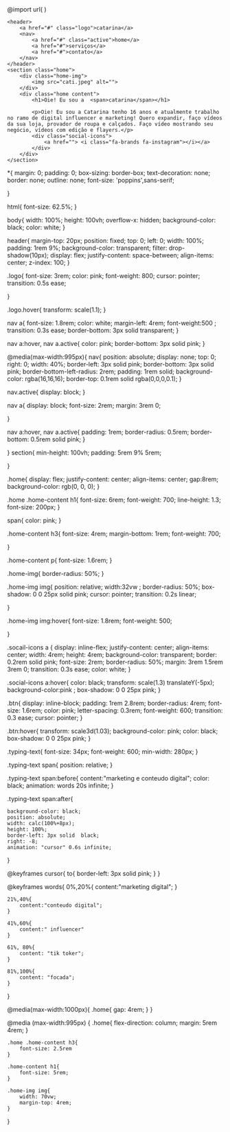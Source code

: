 <!DOCTYPE html>
<html lang="en">
<head>
    <meta charset="UTF-8">
    <meta name="viewport" content="width=device-width, initial-scale=1.0">
   @import url(<link rel="preconnect" href="https://fonts.googleapis.com">
   <link rel="preconnect" href="https://fonts.gstatic.com" crossorigin>
   <link href="https://fonts.googleapis.com/css2?family=Poppins:ital,wght@0,100;0,200;0,300;0,400;0,500;0,600;0,700;0,800;0,900;1,100;1,200;1,300;1,400;1,500;1,600;1,700;1,800;1,900&display=swap" rel="stylesheet">)
    <link rel="stylesheet" href="cat.css">
    <title>Document</title>
</head>
<body>

    

    <header>
        <a href="#" class="logo">catarina</a>
        <nav>
            <a href="#" class="active">home</a>
            <a href="#">serviços</a>
            <a href="#">contato</a>
        </nav>
    </header>
    <section class="home">
        <div class="home-img">
            <img src="cati.jpeg" alt="">
        </div>
        <div class="home content">
            <h1>Oie! Eu sou a  <span>catarina</span></h1>
            
            <p>Oie! Eu sou a Catarina tenho 16 anos e atualmente trabalho no ramo de digital influencer e marketing! Quero expandir, faço vídeos da sua loja, provador de roupa e calçados. Faço vídeo mostrando seu negócio, vídeos com edição e flayers.</p>
            <div class="social-icons">
                <a href=""> <i class="fa-brands fa-instagram"></i></a>
            </div>
        </div>
    </section>
</body>
</html>









*{
    margin: 0;
    padding: 0;
    box-sizing: border-box;
    text-decoration: none;
    border: none;
    outline: none;
    font-size: 'poppins',sans-serif;

}

html{
    font-size: 62.5%;
}

body{
    width: 100%;
    height: 100vh;
    overflow-x: hidden;
    background-color: black;
    color: white;
}

header{
    margin-top: 20px;
    position: fixed;
    top: 0;
    left: 0;
    width: 100%;
    padding: 1rem 9%;
    background-color: transparent;
    filter: drop-shadow(10px);
    display: flex;
    justify-content: space-between;
    align-items: center;
    z-index: 100;
}

.logo{
    font-size: 3rem;
    color: pink;
    font-weight: 800;
    cursor: pointer;
    transition: 0.5s ease;

}

.logo.hover{
    transform: scale(1.1);
}

nav a{
    font-size: 1.8rem;
    color: white;
    margin-left: 4rem;
     font-weight:500 ;
     transition: 0.3s ease;
     border-bottom: 3px solid transparent;
}

nav a:hover,
nav a.active{
    color: pink;
    border-bottom: 3px solid pink;
}

@media(max-width:995px){
    nav{
        position: absolute;
        display: none;
        top: 0;
        right: 0;
        width: 40%;
        border-left: 3px solid pink;
        border-bottom: 3px solid pink;
        border-bottom-left-radius: 2rem;
        padding: 1rem solid;
        background-color: rgba(16,16,16);
        border-top: 0.1rem solid rgba(0,0,0,0.1);
    }


nav.active{
    display: block;
}

nav a{
    display: block;
    font-size: 2rem;
    margin: 3rem 0;

}

nav a:hover,
nav a.active{
    padding: 1rem;
    border-radius: 0.5rem;
    border-bottom: 0.5rem solid pink;
}

}
section{
    min-height: 100vh;
    padding: 5rem 9% 5rem;

}

.home{
    display: flex;
    justify-content: center;
    align-items: center;
    gap:8rem;
    background-color: rgb(0, 0, 0);
}

.home .home-content h1{
    font-size: 6rem;
    font-weight: 700;
    line-height: 1.3;
    font-size: 200px;
}

span{
    color: pink;
}

.home-content h3{
    font-size: 4rem;
    margin-bottom: 1rem;
    font-weight: 700;

}

.home-content p{
    font-size: 1.6rem;
}

.home-img{
    border-radius: 50%;
}

.home-img img{
    position: relative;
    width:32vw ;
    border-radius: 50%;
    box-shadow: 0 0 25px solid pink;
    cursor: pointer;
    transition: 0.2s linear;

}

.home-img img:hover{
    font-size: 1.8rem;
    font-weight: 500;

}

.socail-icons a {
    display: inline-flex;
    justify-content: center;
    align-items: center;
    width: 4rem;
    height: 4rem;
    background-color: transparent;
    border: 0.2rem solid pink;
    font-size: 2rem;
    border-radius: 50%;
    margin: 3rem 1.5rem 3rem 0;
    transition: 0.3s ease;
    color: white;
}

.social-icons a:hover{
    color: black;
    transform: scale(1.3) translateY(-5px);
    background-color:pink ;
    box-shadow: 0 0 25px pink;
}

.btn{
    display: inline-block;
    padding: 1rem 2.8rem;
    border-radius: 4rem;
    font-size: 1.6rem;
    color: pink;
    letter-spacing: 0.3rem;
    font-weight: 600;
    transition: 0.3 ease;
    cursor: pointer;
}

.btn:hover{
    transform: scale3d(1.03);
    background-color: pink;
    color: black;
    box-shadow: 0 0 25px pink;
}

.typing-text{
    font-size: 34px;
    font-weight: 600;
    min-width: 280px;
}

.typing-text span{
    position: relative;
}

.typing-text span:before{
content:"marketing e conteudo digital";
color: black;
animation: words 20s infinite;
}


.typing-text span:after{
   
    background-color: black;
    position: absolute;
    width: calc(100%+8px);
    height: 100%;
    border-left: 3px solid  black;
    right: -8;
    animation: "cursor" 0.6s infinite;
}

@keyframes cursor{
    to{
        border-left: 3px solid pink;
    }
}

@keyframes words{
    0%,20%{
        content:"marketing digital";
    }

    21%,40%{
        content:"conteudo digital";
    }

    41%,60%{
        content:" influencer"
    }

    61%, 80%{
        content: "tik toker";
    }

    81%,100%{
        content: "focada";
    }
}

@media(max-width:1000px){
    .home{
        gap: 4rem;
    }
}

@media (max-width:995px) {
    .home{
        flex-direction: column;
        margin: 5rem 4rem;
    }

    .home .home-content h3{
        font-size: 2.5rem
    }

    .home-content h1{
        font-size: 5rem;
    }

    .home-img img{
        width: 70vw;
        margin-top: 4rem;
    }
}
